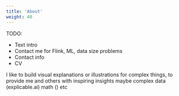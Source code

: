 ```yaml
---
title: 'About'
weight: 40
---
```


TODO:

* Text intro
* Contact me for Flink, ML, data size problems
* Contact info
* CV

I like to build visual explanations or illustrations for complex things, to provide me and others with inspiring insights maybe
  complex data (explicable.ai)
  math ()
  etc